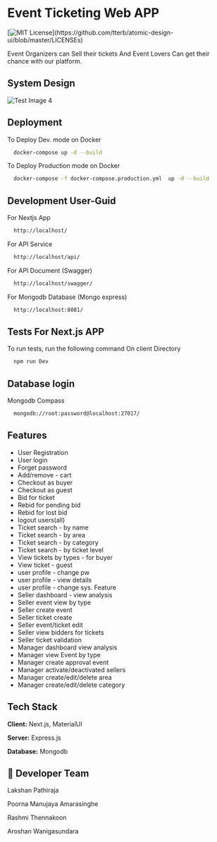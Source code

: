 
# Event Ticketing Web APP
[![MIT License](https://img.shields.io/apm/l/atomic-design-ui.svg?)](https://github.com/tterb/atomic-design-ui/blob/master/LICENSEs)


Event Organizers can Sell their tickets And Event
Lovers Can get their chance with our platform.
## System Design
![Test Image 4](https://i.postimg.cc/Y28q3kGs/Untitled-Diagram-drawio-1.png)

## Deployment

To Deploy Dev. mode on Docker

```bash
  docker-compose up -d --build
```
To Deploy Production mode on Docker

```bash
  docker-compose -f docker-compose.production.yml  up -d --build
```

## Development User-Guid

For Nextjs App
```bash
  http://localhost/
```

For API Service

```bash
  http://localhost/api/
```
For API Document (Swagger)

```bash
  http://localhost/swagger/
```
For Mongodb Database (Mongo express)

```bash
  http://localhost:8081/
```
## Tests For Next.js APP

To run tests, run the following command On client Directory

```bash
  npm run Dev
```
## Database login
Mongodb Compass

```bash
  mongodb://root:password@localhost:27017/
```
## Features

- User Registration 
- User login 
- Forget password  
- Add/remove - cart  
- Checkout as buyer  
- Checkout  as guest  
- Bid for ticket 
- Rebid for pending bid 
- Rebid for lost bid  
- logout users(all)  
- Ticket search - by name 
- Ticket search - by area 
- Ticket search - by category  
- Ticket search - by ticket level  
- View tickets by types - for buyer 
- View ticket - guest  
- user profile - change pw 
- user profile - view details 
- user profile - change sys. Feature 
- Seller dashboard - view analysis 
- Seller event view by type 
- Seller create event  
- Seller ticket create  
- Seller event/ticket edit 
- Seller view bidders for tickets  
- Seller ticket validation 
- Manager dashboard  view analysis 
- Manager view Event by type 
- Manager create approval event 
- Manager activate/deactivated sellers 
- Manager create/edit/delete area 
- Manager create/edit/delete category  

## Tech Stack

**Client:** Next.js, MaterialUI

**Server:** Express.js

**Database:** Mongodb

## 🚀 Developer Team
Lakshan Pathiraja

Poorna Manujaya Amarasinghe

Rashmi Thennakoon

Aroshan Wanigasundara


